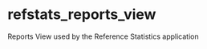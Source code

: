 refstats_reports_view
=====================

Reports View used by the Reference Statistics application
